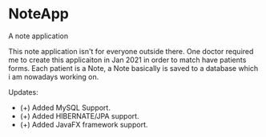 # NoteApp
A note application

This note application isn't for everyone outside there. One doctor required me to create this applicaiton in Jan 2021 in order to match have patients forms.
Each patient is a Note, a Note basically is saved to a database which i am nowadays working on.

Updates:
<ul>
<li>(+) Added MySQL Support.</li>
<li>(+) Added HIBERNATE/JPA support.</li>
<li>(+) Added JavaFX framework support.</li>
</ul>
